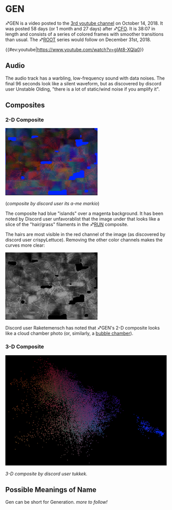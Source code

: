 # GEN

♐GEN is a video posted to the [3rd youtube channel](3rd_youtube_channel "wikilink") on October 14, 2018. It was
posted 58 days (or 1 month and 27 days) after ♐[CFO](CFO "wikilink"). It
is 38:07 in length and consists of a series of colored frames with
smoother transitions than usual. The ♐[ROOT](ROOT "wikilink") series
would follow on December 31st, 2018.

{{\#ev:youtube|<https://www.youtube.com/watch?v=gIAt8-XQIa0>}}

## Audio

The audio track has a warbling, low-frequency sound with data noises.
The final 96 seconds look like a silent waveform, but as discovered by
discord user Unstable Olding, "there is a lot of static/wind noise if
you amplify it".

## Composites

### 2-D Composite

![GEN\_composite\_288\_width.png](GEN_composite_288_width.png)

(*composite by discord user its a-me markio*)

The composite had blue "islands" over a magenta background. It has been
noted by Discord user unfavorablist that the image under that looks like
a slice of the "hair/grass" filaments in the ♐[RUN](RUN "wikilink")
composite.

The hairs are most visible in the red channel of the image (as
discovered by discord user crispyLettuce). Removing the other color
channels makes the curves more clear:

![GEN\_red\_channel.png](GEN_red_channel.png "GEN_red_channel.png")

Discord user Raketemensch has noted that ♐GEN's 2-D composite looks like
a cloud chamber photo (or, similarly, a [bubble chamber](https://imgur.com/gallery/8uR3GK0/)).

### 3-D Composite

![Gen-3d.png](Gen-3d.png "Gen-3d.png")

*3-D composite by discord user tukkek.*

## Possible Meanings of Name

Gen can be short for Generation. *more to follow\!*

